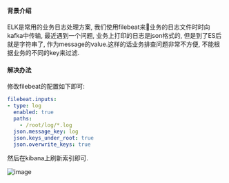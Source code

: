 #### 背景介绍

ELK是常用的业务日志处理方案, 我们使用filebeat来📱业务的日志文件时时向kafka中传输, 最近遇到一个问题, 业务上打印的日志是json格式的, 但是到了ES后就是字符串了, 作为message的value.这样的话业务排查问题非常不方便, 不能根据业务的不同的key来过滤.


#### 解决办法

修改filebeat的配置如下即可:

```yaml
filebeat.inputs:
- type: log
  enabled: true
  paths:
    - /root/log/*.log
  json.message_key: log
  json.keys_under_root: true
  json.overwrite_keys: true
```

然后在kibana上刷新索引即可.

![image](https://user-images.githubusercontent.com/7486508/44008977-28ae952a-9edb-11e8-9999-c0fbe82d43d1.png)
